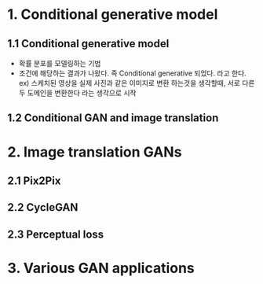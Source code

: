 
# 1. Conditional generative model
## 1.1 Conditional generative model

- 확률 분포를 모델링하는 기법
- 조건에 해당하는 결과가 나왔다. 즉  Conditional generative 되었다. 라고 한다.  
 ex) 스케치된 영상을 실제 사진과 같은 이미지로 변환 하는것을 생각할때, 서로 다른 두 도메인을 변환한다 라는 생각으로 시작 


## 1.2 Conditional GAN and image translation

# 2. Image translation GANs
## 2.1 Pix2Pix
## 2.2 CycleGAN
## 2.3 Perceptual loss

# 3. Various GAN applications
